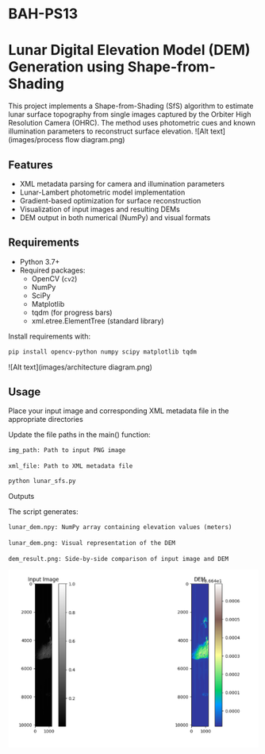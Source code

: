 # BAH-PS13

# Lunar Digital Elevation Model (DEM) Generation using Shape-from-Shading

This project implements a Shape-from-Shading (SfS) algorithm to estimate lunar surface topography from single images captured by the Orbiter High Resolution Camera (OHRC). The method uses photometric cues and known illumination parameters to reconstruct surface elevation.
![Alt text](images/process flow diagram.png)
## Features

- XML metadata parsing for camera and illumination parameters
- Lunar-Lambert photometric model implementation
- Gradient-based optimization for surface reconstruction
- Visualization of input images and resulting DEMs
- DEM output in both numerical (NumPy) and visual formats

## Requirements

- Python 3.7+
- Required packages:
  - OpenCV (`cv2`)
  - NumPy
  - SciPy
  - Matplotlib
  - tqdm (for progress bars)
  - xml.etree.ElementTree (standard library)

Install requirements with:
```bash
pip install opencv-python numpy scipy matplotlib tqdm
```

![Alt text](images/architecture diagram.png)

## Usage

Place your input image and corresponding XML metadata file in the appropriate directories

Update the file paths in the main() function:

    img_path: Path to input PNG image

    xml_file: Path to XML metadata file

```bash
python lunar_sfs.py
```

Outputs

The script generates:

    lunar_dem.npy: NumPy array containing elevation values (meters)

    lunar_dem.png: Visual representation of the DEM

    dem_result.png: Side-by-side comparison of input image and DEM

![Alt text](images/results.png)



